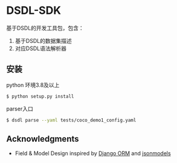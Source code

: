 # DSDL-SDK

基于DSDL的开发工具包，包含：
1. 基于DSDL的数据集描述
2. 对应DSDL语法解析器

## 安装

python 环境3.8及以上
```bash
$ python setup.py install
```

parser入口

```bash
$ dsdl parse --yaml tests/coco_demo1_config.yaml
```


## Acknowledgments

* Field & Model Design inspired by [Django ORM](https://www.djangoproject.com/) and [jsonmodels](https://github.com/jazzband/jsonmodels)


